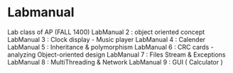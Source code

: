 # Labmanual
Lab class of AP (FALL 1400)
LabManual 2 : object oriented concept
LabManual 3 : Clock display - Music player
LabManual 4 : Calender
LabManual 5 : Inheritance & polymorphism 
LabManual 6 : CRC cards - analyzing Object-oriented design
LabManual 7 : Files Stream & Exceptions
LabManual 8 : MultiThreading & Network
LabManual 9 : GUI ( Calculator )
